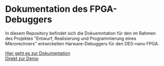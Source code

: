 # Dokumentation des FPGA-Debuggers

In diesem Repository befindet sich die Dokuemntation für den im Rahmen des Projektes "Entwurf, Realisierung und Programmierung eines Mikrorechners" entwickelten Harware-Debuggers für den DE0-nano FPGA.

[Hier geht es zur Dokumentation](https://kritzl.github.io/FPGA-Debugger/)  
[Direkt zur Demo](https://kritzl.github.io/FPGA-Debugger/src/web/)

